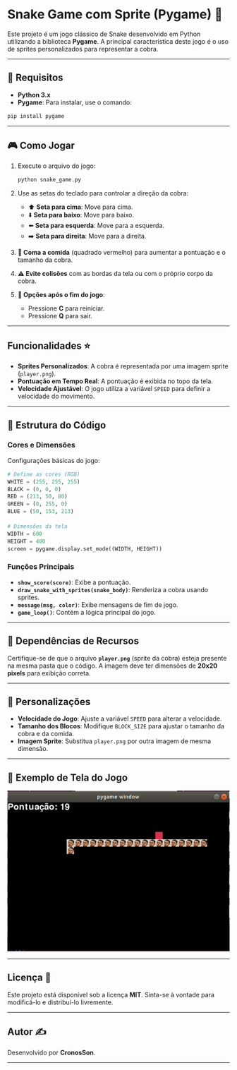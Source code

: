 # Snake Game com Sprite (Pygame) 🐍

Este projeto é um jogo clássico de Snake desenvolvido em Python utilizando a biblioteca **Pygame**. A principal característica deste jogo é o uso de sprites personalizados para representar a cobra.

---

## 🔹 Requisitos 

- **Python 3.x**
- **Pygame**: Para instalar, use o comando:

```bash
pip install pygame
```

---

## 🎮 Como Jogar 

1. Execute o arquivo do jogo:

   ```bash
   python snake_game.py
   ```

2. Use as setas do teclado para controlar a direção da cobra:
   - ⬆️ **Seta para cima**: Move para cima.
   - ⬇️ **Seta para baixo**: Move para baixo.
   - ⬅️ **Seta para esquerda**: Move para a esquerda.
   - ➡️ **Seta para direita**: Move para a direita.

3. **🍖 Coma a comida** (quadrado vermelho) para aumentar a pontuação e o tamanho da cobra.

4. **⚠️ Evite colisões** com as bordas da tela ou com o próprio corpo da cobra.

5. **🔰 Opções após o fim do jogo**:
   - Pressione **C** para reiniciar.
   - Pressione **Q** para sair.

---

## Funcionalidades ⭐

- **Sprites Personalizados**: A cobra é representada por uma imagem sprite (`player.png`).
- **Pontuação em Tempo Real**: A pontuação é exibida no topo da tela.
- **Velocidade Ajustável**: O jogo utiliza a variável `SPEED` para definir a velocidade do movimento.

---

## 🧩 Estrutura do Código 

### Cores e Dimensões
Configurações básicas do jogo:

```python
# Define as cores (RGB)
WHITE = (255, 255, 255)
BLACK = (0, 0, 0)
RED = (213, 50, 80)
GREEN = (0, 255, 0)
BLUE = (50, 153, 213)

# Dimensões da tela
WIDTH = 600
HEIGHT = 400
screen = pygame.display.set_mode((WIDTH, HEIGHT))
```

### Funções Principais
- **`show_score(score)`**: Exibe a pontuação.
- **`draw_snake_with_sprites(snake_body)`**: Renderiza a cobra usando sprites.
- **`message(msg, color)`**: Exibe mensagens de fim de jogo.
- **`game_loop()`**: Contém a lógica principal do jogo.

---

## 📂 Dependências de Recursos 

Certifique-se de que o arquivo **`player.png`** (sprite da cobra) esteja presente na mesma pasta que o código. A imagem deve ter dimensões de **20x20 pixels** para exibição correta.

---

## 🔧 Personalizações 

- **Velocidade do Jogo**: Ajuste a variável `SPEED` para alterar a velocidade.
- **Tamanho dos Blocos**: Modifique `BLOCK_SIZE` para ajustar o tamanho da cobra e da comida.
- **Imagem Sprite**: Substitua `player.png` por outra imagem de mesma dimensão.

---

## 🎥 Exemplo de Tela do Jogo 

![📸 Captura de Tela](./images/screenshot.png)

---

## Licença 📜

Este projeto está disponível sob a licença **MIT**. Sinta-se à vontade para modificá-lo e distribuí-lo livremente.

---

## Autor ✍️

Desenvolvido por **CronosSon**.

---
